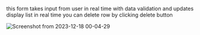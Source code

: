this form takes input from user in real time with data validation and updates display list in real time you can delete row by clicking delete button

![Screenshot from 2023-12-18 00-04-29](https://github.com/0gopi0/reactjs_mini_projects/assets/67084912/6d1c9729-651f-4bd5-970f-ed92df2f65dd)
